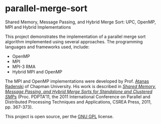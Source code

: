 # parallel-merge-sort
Shared Memory, Message Passing, and Hybrid  Merge Sort: UPC, OpenMP, MPI and Hybrid Implementations

This project demonstrates the implementation of a parallel merge sort algorithm implemented using several approaches.
The programming languages and frameworks used, include:
  - OpenMP
  - MPI
  - MPI-3 RMA
  - Hybrid MPI and OpenMP
  
The MPI and OpenMP implementations were developed by Prof. [Atanas Radenski](http://www1.chapman.edu/~radenski/)
of Chapman University.  His work is described in [_Shared Memory, Message Passing, and Hybrid Merge Sorts
for Standalone and Clustered SMPs_](http://www1.chapman.edu/~radenski/research/papers/mergesort-pdpta11.pdf)
(Proc. PDPTA'11, the 2011 International Conference on Parallel and Distributed Processing
Techniques and Applications, CSREA Press, 2011, pp. 367-373).


This project is open source, per the [GNU GPL](http://www.gnu.org/licenses/gpl.html) license.
